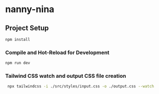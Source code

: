 # nanny-nina

## Project Setup

```sh
npm install
```

### Compile and Hot-Reload for Development

```sh
npm run dev
```

### Tailwind CSS watch and output CSS file creation

```sh
 npx tailwindcss -i ./src/styles/input.css -o ./output.css --watch
 ```